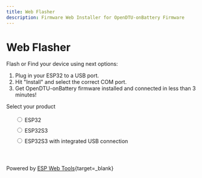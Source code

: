 ```yaml
---
title: Web Flasher
description: Firmware Web Installer for OpenDTU-onBattery Firmware
---
```


<style>
  .md-content__button {
    display: none;
  }
  .pick-variant select {
    background: transparent;
    width: 300px;
    padding: 1px;
    font-size: 16pt;
    border: 1px solid #ddd;
    height: 51px;
    border-radius: 15px;
  }
  .invisible {
    visibility: hidden;
  }
  .radios li {
    list-style: none;
    line-height: 2em;
  }
</style>

# Web Flasher

Flash or Find your device using next options:

1. Plug in your ESP32 to a USB port.
2. Hit "Install" and select the correct COM port.
3. Get OpenDTU-onBattery firmware installed and connected in less than 3 minutes!

<p>Select your product</p>
<ul class="radios">
<li>
    <label><input type="radio" name="type" value="esp32" /> ESP32</label>
</li>
<li>
    <label><input type="radio" name="type" value="esp32s3" /> ESP32S3</label>
</li>
<li>
    <label><input type="radio" name="type" value="esp32s3_usb" /> ESP32S3 with integrated USB connection</label>
</li>
</ul>
<p class="button-row" align="center">
<esp-web-install-button class="invisible">
  <button slot="activate" class="md-button md-button--primary">INSTALL</button>
  <span slot="unsupported">Use Chrome Desktop</span>
  <span slot="not-allowed">Not allowed to use this on HTTP!</span>
</esp-web-install-button>
</p>

Powered by [ESP Web Tools](https://esphome.github.io/esp-web-tools/){target=_blank}

<script>
    document.querySelectorAll('input[name="type"]').forEach(radio =>
    radio.addEventListener("change", () => {
        const button = document.querySelector('esp-web-install-button');
        button.manifest = `../files/manifest_${radio.value}.json`;
        button.classList.remove('invisible');
    }
    ));
</script>
<script type="module" src="https://unpkg.com/esp-web-tools@8.0.1/dist/web/install-button.js?module"></script>
